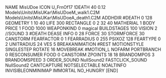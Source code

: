 NAME MisUDoe
ICON U_FrnOf17
!DEATH         40 0.12 Models\Units\MisUKar\MisUDoeM_walk1.C2M Models\Units\MisUKar\MisUDoeA_death1.C2M
ADDHDIR #DEATH 0 128
GEOMETRY 1 10 40
LIFE     300
RECTANGLE 0 2 32 40
MATHERIAL 1 BODY
PRICE 1 FOOD 1000
WEAPONKIND 0 magical
BUILDSTAGES 100
VISION 2
//SOUND 3 #DEATH DEASE
INFO 0 28
FORCE 30
STORMFORCE 30
CANSTORM
FEARFACTOR 0 1
FEARRADIUS 0 255
PSIXOZ 128
FEARTYPE 0 2
UNITRADIUS 24
VES 5
BREAKANIMATION #REST
MOTIONSTYLE SINGLESTEP
ROTATE 16
MOVEBREAK #MOTION_L
NOFARM
PORTBRANCH 0
RESCONSUMER FOOD 0
CANSTORM
ZPOINTS	18 18
BRANDOMPOS 3
BRANDOMSPEED 3
ORDER_SOUND NullSound2
FASTCLICK_SOUND NullSound2
CANTCAPTURE
NOTSELECTABLE
NOALTINFO
INVISIBLEONMINIMAP
IMMORTAL
NO_HUNGRY
[END]
